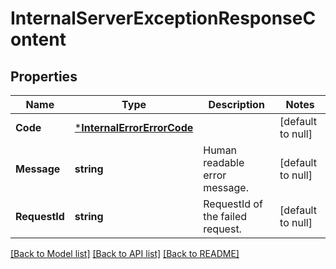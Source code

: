 # InternalServerExceptionResponseContent

## Properties
Name | Type | Description | Notes
------------ | ------------- | ------------- | -------------
**Code** | [***InternalErrorErrorCode**](InternalErrorErrorCode.md) |  | [default to null]
**Message** | **string** | Human readable error message. | [default to null]
**RequestId** | **string** | RequestId of the failed request. | [default to null]

[[Back to Model list]](../README.md#documentation-for-models) [[Back to API list]](../README.md#documentation-for-api-endpoints) [[Back to README]](../README.md)

